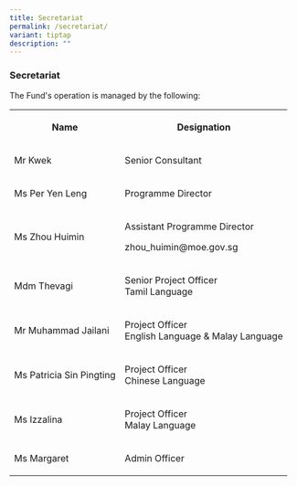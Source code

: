 ```yaml
---
title: Secretariat
permalink: /secretariat/
variant: tiptap
description: ""
---
```

<h3>Secretariat</h3>
<p>The Fund's operation is managed by the following:</p>
<table style="minWidth: 50px">
<colgroup>
<col>
<col>
</colgroup>
<tbody>
<tr>
<th rowspan="1" colspan="1">
<p>Name</p>
</th>
<th rowspan="1" colspan="1">
<p>Designation</p>
</th>
</tr>
<tr>
<td rowspan="1" colspan="1">
<p>Mr Kwek
<br>
</p>
</td>
<td rowspan="1" colspan="1">
<p>Senior Consultant</p>
</td>
</tr>
<tr>
<td rowspan="1" colspan="1">
<p>Ms Per Yen Leng</p>
</td>
<td rowspan="1" colspan="1">
<p>Programme Director</p>
</td>
</tr>
<tr>
<td rowspan="1" colspan="1">
<p>Ms Zhou Huimin</p>
</td>
<td rowspan="1" colspan="1">
<p>Assistant Programme Director</p>
<p>zhou_huimin@moe.gov.sg</p>
</td>
</tr>
<tr>
<td rowspan="1" colspan="1">
<p>Mdm Thevagi</p>
</td>
<td rowspan="1" colspan="1">
<p>Senior Project Officer
<br>Tamil Language</p>
</td>
</tr>
<tr>
<td rowspan="1" colspan="1">
<p>Mr Muhammad Jailani</p>
</td>
<td rowspan="1" colspan="1">
<p>Project Officer
<br>English Language &amp; Malay Language</p>
</td>
</tr>
<tr>
<td rowspan="1" colspan="1">
<p>Ms Patricia Sin Pingting</p>
</td>
<td rowspan="1" colspan="1">
<p>Project Officer
<br>Chinese Language</p>
</td>
</tr>
<tr>
<td rowspan="1" colspan="1">
<p>Ms Izzalina</p>
</td>
<td rowspan="1" colspan="1">
<p>Project Officer
<br>Malay Language</p>
</td>
</tr>
<tr>
<td rowspan="1" colspan="1">
<p>Ms Margaret</p>
</td>
<td rowspan="1" colspan="1">
<p>Admin Officer</p>
</td>
</tr>
</tbody>
</table>
<p></p>